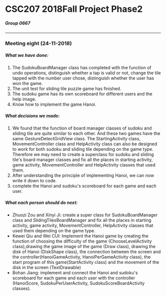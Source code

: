 # CSC207 2018Fall Project Phase2
##### Group 0667
---
### Meeting eight (24-11-2018)
##### What we have done:
1. The SudokuBoardManager class has completed with the function of undo operations, distinguish whether a tap is valid or not, change the tile tapped with the number user chose, distinguish whether the user has won the game.
2. The unit test for sliding tile puzzle game has finished.
3. The sudoku game has its own scoreboard for different users and the help image.
4. Know how to implement the game Hanoi.
##### What decisions we made:
1. We found that the function of board manager classes of sudoku and sliding tile are quite similar to each other. And these two games have the same GestureDetectGridView class. The StartingActivity class, MovementController class and HelpActivity class can also be designed to work for both sudoku and sliding tile depending on the game type. Therefore we may need to create a superclass for sudoku and sliding tile's board manager classes and fix all the places in starting activity, game activity, MovementController and HelpActivity classes that used them.
2. After understanding the principle of implementing Hanoi, we can now write it down to code.
3. complete the Hanoi and sudoku's scoreboard for each game and each user.
 
##### What each person should do next:
 - Zhuozi Zou and Xinyi Ji: create a super class for SudokuBoardManager class and SlidingTilesBoardManager and fix all the places in starting activity, game activity, MovementController, HelpActivity classes that used them depending on the game type.
 - Kewei Qiu and Wei CUI: Implement the Hanoi game by creating the function of choosing the difficulty of the game (ChooseLevelActivity class),drawing the game image of the game (Draw class), drawing the disk of Hanoi (DiskShape class), the connection between the screen and the controller(HanoiGameActivity, HanoiPerGameActivity class), the start program of this game(StartActivity class) and the movement of the disk in the screen (TextDrawable)
- Bohan Jiang: implement and connect the Hanoi and sudoku's scoreboard for each game and each user with the controller (HanoiScore, SudokuPerUserActivity, SudokuScoreBoardActivity classes).
 
